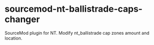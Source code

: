 # sourcemod-nt-ballistrade-caps-changer
SourceMod plugin for NT. Modify nt_ballistrade cap zones amount and location.
